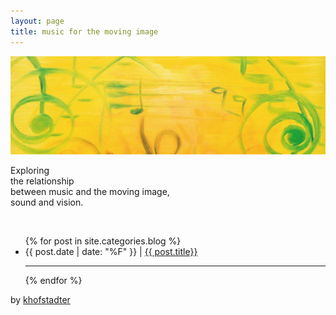 ```yaml
---
layout: page
title: music for the moving image
---
```


![](/assets/img/tedor_k_hofstadter_music.jpg)

Exploring   
the relationship   
between music and the moving image,   
sound and vision.

<br>

<!--
## Blog

-->

<ul class="myposts">
{% for post in site.categories.blog %}
    <li>{{ post.date | date: "%F" }} | <a href="{{ post.url }}">{{ post.title}}</a>
    <br>
    </li>
      <hr>
{% endfor %}
</ul>

by [khofstadter](https://khofstadter.info)
